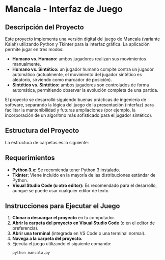 # Mancala - Interfaz de Juego

## Descripción del Proyecto

Este proyecto implementa una versión digital del juego de Mancala (variante Kalah) utilizando Python y Tkinter para la interfaz gráfica. La aplicación permite jugar en tres modos:

- **Humano vs. Humano:** ambos jugadores realizan sus movimientos manualmente.
- **Humano vs. Sintético:** un jugador humano compite contra un jugador automático (actualmente, el movimiento del jugador sintético es aleatorio, sirviendo como marcador de posición).
- **Sintético vs. Sintético:** ambos jugadores son controlados de forma automática, permitiendo observar la evolución completa de una partida.

El proyecto se desarrolló siguiendo buenas prácticas de ingeniería de software, separando la lógica del juego de la presentación (interfaz) para facilitar la mantenibilidad y futuras ampliaciones (por ejemplo, la incorporación de un algoritmo más sofisticado para el jugador sintético).

## Estructura del Proyecto

La estructura de carpetas es la siguiente:


## Requerimientos

- **Python 3.x:** Se recomienda tener Python 3 instalado.
- **Tkinter:** Viene incluido en la mayoría de las distribuciones estándar de Python.
- **Visual Studio Code (u otro editor):** Es recomendado para el desarrollo, aunque se puede usar cualquier editor de texto.

## Instrucciones para Ejecutar el Juego

1. **Clonar o descargar el proyecto** en tu computador.
2. **Abrir la carpeta del proyecto en Visual Studio Code** (o en el editor de preferencia).
3. **Abrir una terminal** (integrada en VS Code o una terminal normal).
4. **Navega a la carpeta del proyecto.**
5. Ejecuta el juego utilizando el siguiente comando:
   ```bash
   python mancala.py
